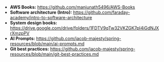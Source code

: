 - **AWS Books:** https://github.com/manjunath5496/AWS-Books
- **Software architecture (Intro):** https://github.com/faraday-academy/intro-to-software-architecture
- **System design books:** https://drive.google.com/drive/folders/1FDTV9qTw32VKZGK7pI4iGdNJXrXmzpPV
- **AI Prompts:** https://github.com/jacob-majesty/spring-resources/blob/main/ai-prompts.md
- **Git best practices:** https://github.com/jacob-majesty/spring-resources/blob/main/git-best-practices.md
  
